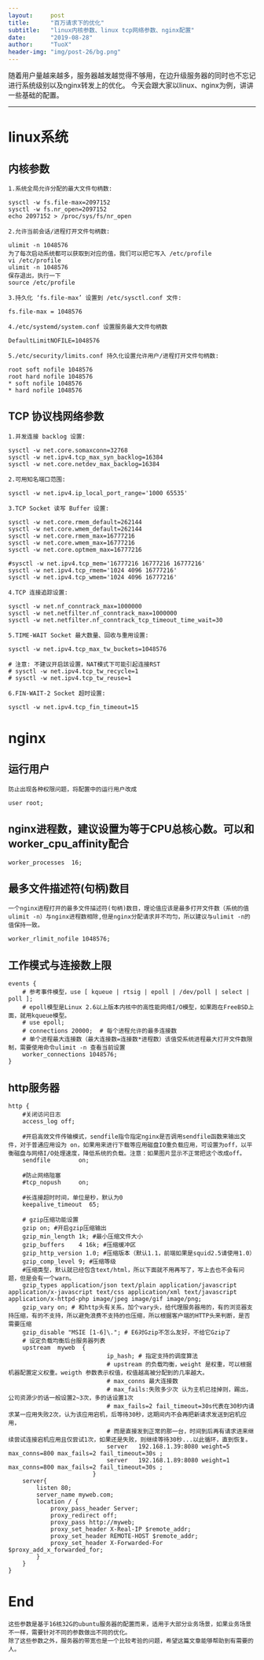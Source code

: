 ```yaml
---
layout:     post
title:      "百万请求下的优化"
subtitle:   "linux内核参数、linux tcp网络参数、nginx配置"
date:       "2019-08-28"
author:     "TuoX"
header-img: "img/post-26/bg.png"
---
```


随着用户量越来越多，服务器越发越觉得不够用，在边升级服务器的同时也不忘记进行系统级别以及nginx转发上的优化。
今天会跟大家以linux、nginx为例，讲讲一些基础的配置。

***

# linux系统

## 内核参数

    1.系统全局允许分配的最大文件句柄数:

    sysctl -w fs.file-max=2097152
    sysctl -w fs.nr_open=2097152
    echo 2097152 > /proc/sys/fs/nr_open
    
    2.允许当前会话/进程打开文件句柄数:

    ulimit -n 1048576
    为了每次启动系统都可以获取到对应的值，我们可以把它写入 /etc/profile
    vi /etc/profile
    ulimit -n 1048576
    保存退出，执行一下
    source /etc/profile

    3.持久化 ‘fs.file-max’ 设置到 /etc/sysctl.conf 文件:
    
    fs.file-max = 1048576

    4./etc/systemd/system.conf 设置服务最大文件句柄数

    DefaultLimitNOFILE=1048576

    5./etc/security/limits.conf 持久化设置允许用户/进程打开文件句柄数:

    root soft nofile 1048576
    root hard nofile 1048576
    * soft nofile 1048576
    * hard nofile 1048576

## TCP 协议栈网络参数

    1.并发连接 backlog 设置:

    sysctl -w net.core.somaxconn=32768
    sysctl -w net.ipv4.tcp_max_syn_backlog=16384
    sysctl -w net.core.netdev_max_backlog=16384

    2.可用知名端口范围:

    sysctl -w net.ipv4.ip_local_port_range='1000 65535'

    3.TCP Socket 读写 Buffer 设置:

    sysctl -w net.core.rmem_default=262144
    sysctl -w net.core.wmem_default=262144
    sysctl -w net.core.rmem_max=16777216
    sysctl -w net.core.wmem_max=16777216
    sysctl -w net.core.optmem_max=16777216

    #sysctl -w net.ipv4.tcp_mem='16777216 16777216 16777216'
    sysctl -w net.ipv4.tcp_rmem='1024 4096 16777216'
    sysctl -w net.ipv4.tcp_wmem='1024 4096 16777216'

    4.TCP 连接追踪设置:

    sysctl -w net.nf_conntrack_max=1000000
    sysctl -w net.netfilter.nf_conntrack_max=1000000
    sysctl -w net.netfilter.nf_conntrack_tcp_timeout_time_wait=30

    5.TIME-WAIT Socket 最大数量、回收与重用设置:

    sysctl -w net.ipv4.tcp_max_tw_buckets=1048576

    # 注意: 不建议开启該设置，NAT模式下可能引起连接RST
    # sysctl -w net.ipv4.tcp_tw_recycle=1
    # sysctl -w net.ipv4.tcp_tw_reuse=1

    6.FIN-WAIT-2 Socket 超时设置:

    sysctl -w net.ipv4.tcp_fin_timeout=15

# nginx

## 运行用户

    防止出现各种权限问题，将配置中的运行用户改成
    
    user root;

## nginx进程数，建议设置为等于CPU总核心数。可以和worker_cpu_affinity配合

    worker_processes  16;

## 最多文件描述符(句柄)数目

    一个nginx进程打开的最多文件描述符(句柄)数目，理论值应该是最多打开文件数（系统的值ulimit -n）与nginx进程数相除,但是nginx分配请求并不均匀，所以建议与ulimit -n的值保持一致。

    worker_rlimit_nofile 1048576;


## 工作模式与连接数上限

    events {
        # 参考事件模型，use [ kqueue | rtsig | epoll | /dev/poll | select | poll ]; 
        # epoll模型是Linux 2.6以上版本内核中的高性能网络I/O模型，如果跑在FreeBSD上面，就用kqueue模型。
        # use epoll;
        # connections 20000;  # 每个进程允许的最多连接数
        # 单个进程最大连接数（最大连接数=连接数*进程数）该值受系统进程最大打开文件数限制，需要使用命令ulimit -n 查看当前设置
        worker_connections 1048576;
    }

## http服务器

    http {
        #关闭访问日志
        access_log off;
 
        #开启高效文件传输模式，sendfile指令指定nginx是否调用sendfile函数来输出文件，对于普通应用设为 on，如果用来进行下载等应用磁盘IO重负载应用，可设置为off，以平衡磁盘与网络I/O处理速度，降低系统的负载。注意：如果图片显示不正常把这个改成off。
        sendfile        on;

        #防止网络阻塞
        #tcp_nopush     on;
 
        #长连接超时时间，单位是秒，默认为0
        keepalive_timeout  65;
 
        # gzip压缩功能设置
        gzip on; #开启gzip压缩输出
        gzip_min_length 1k; #最小压缩文件大小
        gzip_buffers    4 16k; #压缩缓冲区
        gzip_http_version 1.0; #压缩版本（默认1.1，前端如果是squid2.5请使用1.0）
        gzip_comp_level 9; #压缩等级
        #压缩类型，默认就已经包含text/html，所以下面就不用再写了，写上去也不会有问题，但是会有一个warn。
        gzip_types application/json text/plain application/javascript application/x-javascript text/css application/xml text/javascript application/x-httpd-php image/jpeg image/gif image/png;
        gzip_vary on; # 和http头有关系，加个vary头，给代理服务器用的，有的浏览器支持压缩，有的不支持，所以避免浪费不支持的也压缩，所以根据客户端的HTTP头来判断，是否需要压缩
        gzip_disable "MSIE [1-6]\."; # E6对Gzip不怎么友好，不给它Gzip了
        # 设定负载均衡后台服务器列表 
        upstream  myweb  { 
                                ip_hash; # 指定支持的调度算法
                                # upstream 的负载均衡，weight 是权重，可以根据机器配置定义权重。weigth 参数表示权值，权值越高被分配到的几率越大。
                                # max_conns 最大连接数
                                # max_fails:失败多少次 认为主机已挂掉则，踢出，公司资源少的话一般设置2~3次，多的话设置1次
                                # max_fails=2 fail_timeout=30s代表在30秒内请求某一应用失败2次，认为该应用宕机，后等待30秒，这期间内不会再把新请求发送到宕机应用，
                                # 而是直接发到正常的那一台，时间到后再有请求进来继续尝试连接宕机应用且仅尝试1次，如果还是失败，则继续等待30秒...以此循环，直到恢复。
                                server   192.168.1.39:8080 weight=5 max_conns=800 max_fails=2 fail_timeout=30s ;  
                                server   192.168.1.89:8080 weight=1 max_conns=800 max_fails=2 fail_timeout=30s ;  
                            }
        server{
            listen 80;
            server_name myweb.com;
            location / {
                proxy_pass_header Server;
                proxy_redirect off;
                proxy_pass http://myweb;
                proxy_set_header X-Real-IP $remote_addr;
                proxy_set_header REMOTE-HOST $remote_addr;
                proxy_set_header X-Forwarded-For $proxy_add_x_forwarded_for;
            }
        }
    }

# End

    这些参数是基于16核32G的ubuntu服务器的配置而来，适用于大部分业务场景，如果业务场景不一样，需要针对不同的参数做出不同的优化。
    除了这些参数之外，服务器的带宽也是一个比较考验的问题，希望这篇文章能够帮助到有需要的人。